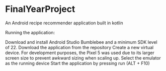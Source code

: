 # FinalYearProject
An Android recipe recommender application built in kotlin

Running the application:

Download and install Android Studio Bumblebee and a minimum SDK level of 22.
Download the application from the repository
Create a new virtual device. For development purposes, the Pixel 5 was used due to its larger screen size to prevent awkward sizing when scaling up.
Select the emulator as the running device
Start the application by pressing run (ALT + F10)
